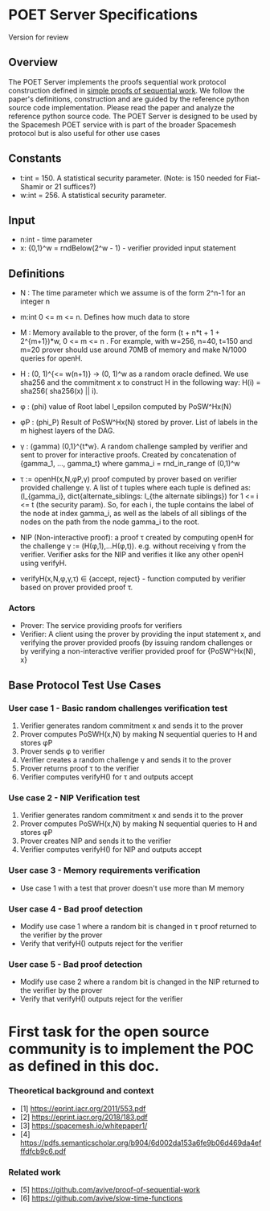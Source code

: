 # POET Server Specifications
Version for review

## Overview
The POET Server implements the proofs sequential work protocol construction defined in [simple proofs of sequential work](https://eprint.iacr.org/2018/183.pdf). We follow the paper's definitions, construction and are guided by the reference python source code implementation. Please read the paper and analyze the reference python source code. The POET Server is designed to be used by the Spacemesh POET service with is part of the broader Spacemesh protocol but is also useful for other use cases

## Constants
- t:int = 150. A statistical security parameter. (Note: is 150 needed for Fiat-Shamir or 21 suffices?)
- w:int = 256. A statistical security parameter.

## Input
- n:int - time parameter
- x: {0,1}^w = rndBelow(2^w - 1) - verifier provided input statement

## Definitions

- N : The time parameter which we assume is of the form 2^n-1 for an integer n

- m:int 0 <= m <= n. Defines how much data to store

- M : Memory available to the prover, of the form (t + n*t + 1 + 2^{m+1})*w, 0 <= m <= n . For example, with w=256, n=40, t=150 and m=20 prover should use around 70MB of memory and make N/1000 queries for openH.

- H : (0, 1)^{<= w(n+1)} -> (0, 1)^w as a random oracle defined. We use sha256 and the commitment x to construct H in the following way: H(i) = sha256( sha256(x) || i).

- φ : (phi) value of Root label l_epsilon computed by PoSW^Hx(N)

- φP : (phi_P) Result of PoSW^Hx(N) stored by prover. List of labels in the m highest layers of the DAG.

- γ : (gamma) (0,1}^{t*w}. A random challenge sampled by verifier and sent to prover for interactive proofs. Created by concatenation of {gamma_1, ..., gamma_t} where gamma_i = rnd_in_range of (0,1)^w

- τ := openH(x,N,φP,γ) proof computed by prover based on verifier provided challenge γ. A list of t tuples where each tuple is defined as: (l_{gamma_i}, dict{alternate_siblings: l_{the alternate siblings}) for 1 <= i <= t (the security param). So, for each i, the tuple contains the label of the node at index gamma_i, as well as the labels of all siblings of the nodes on the path from the node gamma_i to the root.

- NIP (Non-interactive proof): a proof τ created by computing openH for the challenge γ := (H(φ,1),...H(φ,t)). e.g. without receiving γ from the verifier. Verifier asks for the NIP and verifies it like any other openH using verifyH.

- verifyH(x,N,φ,γ,τ) ∈ {accept, reject} - function computed by verifier based on prover provided proof τ.

### Actors
- Prover: The service providing proofs for verifiers
- Verifier: A client using the prover by providing the input statement x, and verifying the prover provided proofs (by issuing random challenges or by verifying a non-interactive verifier provided proof for {PoSW^Hx(N), x}

## Base Protocol Test Use Cases

### User case 1 - Basic random challenges verification test
1. Verifier generates random commitment x and sends it to the prover
2. Prover computes PoSWH(x,N) by making N sequential queries to H and stores φP
3. Prover sends φ to verifier
4. Verifier creates a random challenge γ and sends it to the prover
5. Prover returns proof τ to the verifier
6. Verifier computes verifyH() for τ and outputs accept

### Use case 2 - NIP Verification test
1. Verifier generates random commitment x and sends it to the prover
2. Prover computes PoSWH(x,N) by making N sequential queries to H and stores φP
3. Prover creates NIP and sends it to the verifier
4. Verifier computes verifyH() for NIP and outputs accept

### User case 3 - Memory requirements verification
- Use case 1 with a test that prover doesn't use more than M memory

### User case 4 - Bad proof detection
- Modify use case 1 where a random bit is changed in τ proof returned to the verifier by the prover
- Verify that verifyH() outputs reject for the verifier

### User case 5 - Bad proof detection
- Modify use case 2 where a random bit is changed in the NIP returned to the verifier by the prover
- Verify that verifyH() outputs reject for the verifier

# First task for the open source community is to implement the POC as defined in this doc.

### Theoretical background and context
- [1] https://eprint.iacr.org/2011/553.pdf
- [2] https://eprint.iacr.org/2018/183.pdf
- [3] https://spacemesh.io/whitepaper1/
- [4] https://pdfs.semanticscholar.org/b904/6d002da153a6fe9b06d469da4efffdfcb9c6.pdf

### Related work
- [5] https://github.com/avive/proof-of-sequential-work
- [6] https://github.com/avive/slow-time-functions

